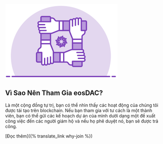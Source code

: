 ![Why Join?](/assets/home/join-dac.svg)

Vì Sao Nên Tham Gia eosDAC?
----------------

Là một cộng đồng tự trị, bạn có thể nhìn thấy các hoạt động của chúng tôi được tái tạo trên blockchain. Nếu bạn tham gia với tư cách là một thành viên, bạn có thể gửi các kế hoạch dự án của mình dưới dạng một đề xuất công việc đến các người giám hộ và nếu họ phê duyệt nó, bạn sẽ được trả công.

[Đọc thêm]({% translate_link why-join %})
